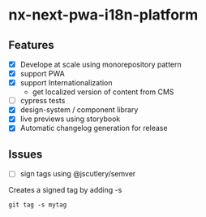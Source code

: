 #  nx-next-pwa-i18n-platform

## Features

- [x] Develope at scale using monorepository pattern
- [x] support PWA
- [x] support Internationalization
  - get localized version of content from CMS
- [ ] cypress tests
- [x] design-system / component library
- [x] live previews using storybook
- [x] Automatic changelog generation for release

## Issues

- [ ] sign tags using @jscutlery/semver

Creates a signed tag by adding -s
```
git tag -s mytag
```